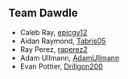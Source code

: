 ## Team Dawdle

* Caleb Ray, [epicgy12](https://github.com/epicgy12)
* Aidan Raymond, [Tabris05](https://github.com/tabris05)
* Ray Perez, [raperez2](https://github.com/raperez2)
* Adam Ullmann, [AdamUllmann](https://github.com/AdamUllmann)
* Evan Pottier, [Drillgon200](https://github.com/Drillgon200)
